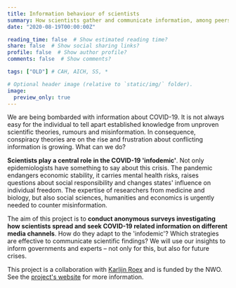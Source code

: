 ```yaml
---
title: Information behaviour of scientists
summary: How scientists gather and communicate information, among peers and with the public? With a focus on COVID-19.
date: "2020-08-19T00:00:00Z"

reading_time: false  # Show estimated reading time?
share: false  # Show social sharing links?
profile: false  # Show author profile?
comments: false  # Show comments?

tags: ["OLD"] # CAH, AICH, SS, *

# Optional header image (relative to `static/img/` folder).
image:
  preview_only: true
---
```


We are being bombarded with information about COVID-19. It is not always easy for the individual to tell apart established knowledge from unproven scientific theories, rumours and misinformation. In consequence, conspiracy theories are on the rise and frustration about conflicting information is growing. What can we do?

**Scientists play a central role in the COVID-19 'infodemic'**. Not only epidemiologists have something to say about this crisis. The pandemic endangers economic stability, it carries mental health risks, raises questions about social responsibility and changes states' influence on individual freedom. The expertise of researchers from medicine and biology, but also social sciences, humanities and economics is urgently needed to counter misinformation.

The aim of this project is to **conduct anonymous surveys investigating how scientists spread and seek COVID-19 related information on different media channels**. How do they adapt to the 'infodemic'? Which strategies are effective to communicate scientific findings? We will use our insights to inform governments and experts – not only for this, but also for future crises.

This project is a collaboration with [Karlijn Roex](https://www.karlijnroex.net) and is funded by the NWO. See the [project's website](https://covid19.humanities.uva.nl) for more information.